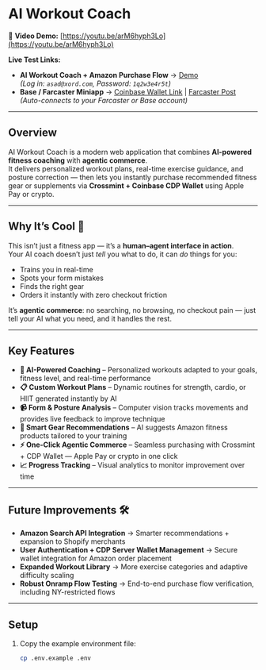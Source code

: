 # AI Workout Coach

🎥 **Video Demo:** [https://youtu.be/arM6hyph3Lo](https://youtu.be/arM6hyph3Lo)

**Live Test Links:**  
- **AI Workout Coach + Amazon Purchase Flow** → [Demo](https://ai-pitchroom-13370.web.app/)  
  *(Log in: `asad@xord.com`, Password: `1q2w3e4r5t`)*  
- **Base / Farcaster Miniapp** → [Coinbase Wallet Link](https://wallet.coinbase.com/post/0x6feceee400a36a9272236b0e7a71272e456390ed) | [Farcaster Post](https://farcaster.xyz/ellieli.eth/0x9c63883d)  
  *(Auto-connects to your Farcaster or Base account)*  

---

## Overview  
AI Workout Coach is a modern web application that combines **AI-powered fitness coaching** with **agentic commerce**.  
It delivers personalized workout plans, real-time exercise guidance, and posture correction — then lets you instantly purchase recommended fitness gear or supplements via **Crossmint + Coinbase CDP Wallet** using Apple Pay or crypto.  

---

## Why It’s Cool 🚀  
This isn’t just a fitness app — it’s a **human–agent interface in action**.  
Your AI coach doesn’t just *tell* you what to do, it can *do* things for you:  
- Trains you in real-time  
- Spots your form mistakes  
- Finds the right gear  
- Orders it instantly with zero checkout friction  

It’s **agentic commerce**: no searching, no browsing, no checkout pain — just tell your AI what you need, and it handles the rest.

---

## Key Features  

- **🤖 AI-Powered Coaching** – Personalized workouts adapted to your goals, fitness level, and real-time performance  
- **📋 Custom Workout Plans** – Dynamic routines for strength, cardio, or HIIT generated instantly by AI  
- **📹 Form & Posture Analysis** – Computer vision tracks movements and provides live feedback to improve technique  
- **🛒 Smart Gear Recommendations** – AI suggests Amazon fitness products tailored to your training  
- **⚡ One-Click Agentic Commerce** – Seamless purchasing with Crossmint + CDP Wallet — Apple Pay or crypto in one click  
- **📈 Progress Tracking** – Visual analytics to monitor improvement over time  

---

## Future Improvements 🛠  
- **Amazon Search API Integration** → Smarter recommendations + expansion to Shopify merchants  
- **User Authentication + CDP Server Wallet Management** → Secure wallet integration for Amazon order placement  
- **Expanded Workout Library** → More exercise categories and adaptive difficulty scaling  
- **Robust Onramp Flow Testing** → End-to-end purchase flow verification, including NY-restricted flows  

---

## Setup  

1. Copy the example environment file:  
   ```bash
   cp .env.example .env
